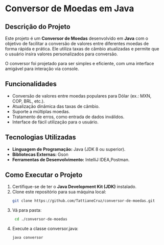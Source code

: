 # Conversor de Moedas em Java

## Descrição do Projeto

Este projeto é um **Conversor de Moedas** desenvolvido em **Java** com o objetivo de facilitar a conversão de valores entre diferentes moedas de forma rápida e prática. Ele utiliza taxas de câmbio atualizadas e permite que o usuário insira valores personalizados para conversão.

O conversor foi projetado para ser simples e eficiente, com uma interface amigável para interação via console.

## Funcionalidades

- Conversão de valores entre moedas populares para Dólar (ex.: MXN, COP, BRL, etc.).
- Atualização dinâmica das taxas de câmbio.
- Suporte a múltiplas moedas.
- Tratamento de erros, como entrada de dados inválidos.
- Interface de fácil utilização para o usuário.

## Tecnologias Utilizadas

- **Linguagem de Programação:** Java (JDK 8 ou superior).
- **Bibliotecas Externas:** Gson
- **Ferramentas de Desenvolvimento:** IntelliJ IDEA,Postman.

## Como Executar o Projeto

1. Certifique-se de ter o **Java Development Kit (JDK)** instalado.
2. Clone este repositório para sua máquina local:
   ```bash
   git clone https://github.com/TattianeCruz/conversor-de-moedas.git

3. Vá para pasta:
   ```bash
    cd ./conversor-de-moedas

5. Execute a classe conversor.java:
    ```bash
    java conversor


